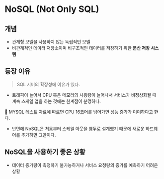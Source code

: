 # NoSQL (Not Only SQL)

## 개념
- 관계형 모델을 사용하지 않는 독립적인 모델
- 비관계적인 데이터 저장소이며 비구조적인 데이터를 저장하기 위한 **분산 저장 시스템**

## 등장 이유
> SQL 서버의 확장성에 이유가 있다.   

- 트래픽이 늘어서 CPU 혹은 메모리의 사용량이 늘어나서 서비스가 비정상화될 때 계속 스케일 업을 하는 것에는 한계점이 분명하다.

🔗 MYSQL 테스트 자료에 따르면 CPU 16코어를 넘어가면 성능 증가가 미미하다고 한다.

- 반면에 NoSQL은 처음부터 스케일 아웃을 염두로 설계했기 때문에 새로운 하드웨어를 추가하면 그만이다.


## NoSQL을 사용하기 좋은 상황
- 데이터 증가량이 측정하기 불가능하거나 서비스 요청량의 증가를 예측하기 어려운 상황